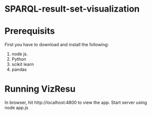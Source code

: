 # SPARQL-result-set-visualization
# Prerequisits
First you have to download and install the following:
1. node js.
2. Python
3. scikit learn 
4. pandas

# Running VizResu

In browser, hit http://localhost:4800 to view the app.
Start server using node app.js
